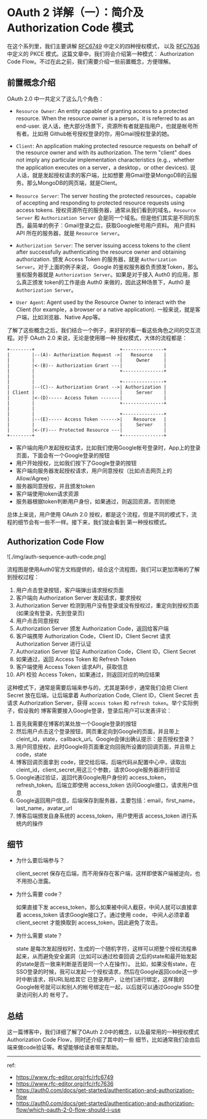 # OAuth 2 详解（一）：简介及 Authorization Code 模式

在这个系列里，我们主要讲解 [RFC6749](https://www.rfc-editor.org/rfc/rfc6749) 中定义的四种授权模式，
以及 [RFC7636](https://www.rfc-editor.org/rfc/rfc7636) 中定义的 PKCE 模式。这篇文章中，我们将会介绍第一种模式：
Authorization Code Flow。不过在此之前，我们需要介绍一些前置概念，方便理解。

## 前置概念介绍

OAuth 2.0 中一共定义了这么几个角色：

- `Resource Owner`: An entity capable of granting access to a protected resource. When the resource owner is a
person，it is referred to as an end-user. 说人话，绝大部分场景下，资源所有者就是指用户，也就是帐号所有者。比如用
Github帐号授权登录的你，用Gmail授权登录的她。

- `Client`: An application making protected resource requests on behalf of the resource owner and with its 
authorization.  The term "client" does not imply any particular implementation characteristics (e.g.，whether
the application executes on a server，a desktop，or other devices). 说人话，就是发起授权请求的客户端，比如想要
用Gmail登录MongoDB的云服务。那么MongoDB的网页端，就是Client。

- `Resource Server`: The server hosting the protected resources，capable of accepting and responding to protected
resource requests using access tokens. 授权资源所在的服务器，通常从我们看到的域名，`Resource Server` 和
`Authorization Server` 会是同一个域名。但是他们其实是不同的东西，最简单的例子：Gmail登录之后，获取Google帐号用户资料。
用户资料API 所在的服务器，就是 `Resource Server`。

- `Authorization Server`: The server issuing access tokens to the client after successfully authenticating the
resource owner and obtaining authorization. 颁发 Access Token 的服务器，就是 `Authorization Server`。对于上面的例子来说，
Google 的鉴权服务器负责颁发Token，那么鉴权服务器就是 `Authorization Server`。如果是对于接入 Auth0 的应用，那么真正颁发
token的工作是由 Auth0 来做的，因此这种场景下，Auth0 是 `Authorization Server`。

- `User Agent`: Agent used by the Resource Owner to interact with the Client (for example，a browser or a native
application). 一般来说，就是客户端，比如浏览器、Native App等。

了解了这些概念之后，我们结合一个例子，来好好的看一看这些角色之间的交互流程。对于 OAuth 2.0 来说，无论是使用哪一种
授权模式，大体的流程都是：

```
+--------+                               +---------------+
|        |--(A)- Authorization Request ->|   Resource    |
|        |                               |     Owner     |
|        |<-(B)-- Authorization Grant ---|               |
|        |                               +---------------+
|        |
|        |                               +---------------+
|        |--(C)-- Authorization Grant -->| Authorization |
| Client |                               |     Server    |
|        |<-(D)----- Access Token -------|               |
|        |                               +---------------+
|        |
|        |                               +---------------+
|        |--(E)----- Access Token ------>|    Resource   |
|        |                               |     Server    |
|        |<-(F)--- Protected Resource ---|               |
+--------+                               +---------------+
```

- 客户端向用户发起授权请求，比如我们使用Google帐号登录时，App上的登录页面，下面会有一个Google登录的按钮
- 用户开始授权，比如我们按下了Google登录的按钮
- 客户端向服务器发起授权请求，用户同意授权（比如点击网页上的Allow/Agree）
- 服务器同意授权，并且颁发token
- 客户端使用token请求资源
- 服务器根据token判断用户身份，如果通过，则返回资源，否则拒绝

总体上来说，用户使用 OAuth 2.0 授权，都是这个流程，但是不同的模式下，流程的细节会有一些不一样。接下来，我们就会看到
第一种授权模式。

## Authorization Code Flow

![./img/auth-sequence-auth-code.png]

流程图是使用Auth0官方文档提供的，结合这个流程图，我们可以更加清晰的了解到授权过程：

1. 用户点击登录按钮，客户端弹出请求授权页面
2. 客户端向 Authorization Server 发起请求，要求授权
3. Authorization Server 检测到用户没有登录或没有授权过，重定向到授权页面(如果没有登录，先到登录页)
4. 用户点击同意授权
5. Authorization Server 颁发 Authorization Code，返回给客户端
6. 客户端携带 Authorization Code，Client ID，Client Secret 请求 Authorization Server 进行认证
7. Authorization Server 验证 Authorization Code，Client ID，Client Secret
8. 如果通过，返回 Access Token 和 Refresh Token
9. 客户端使用 Access Token 请求API，获取信息
10. API 校验 Access Token，如果通过，则返回对应的响应结果

这种模式下，通常是需要后端来参与的，尤其是第6步，通常我们会把 Client Secret 放在后端，让后端拿着 Authorization Code,
Client ID，Client Secret 去请求 Authorization Server，获得 `access token` 和 `refresh token`。举个实际例子，假设我的
博客需要接入Google登录，登录后用户可以发表评论：

1. 首先我需要在博客的某处放一个Google登录的按钮
2. 然后用户点击这个登录按钮，网页重定向到Google的页面，并且带上 cleint_id，state，callback_url。Google会弹出确认提示：是否授权登录？
3. 用户同意授权，此时Google将页面重定向回我所设置的回调页面，并且带上 code，state
4. 博客回调页面拿到 code，提交给后端，后端代码从配置中心中，读取出 cleint_id，client_secret,用这三个参数，请求Google服务器进行验证
5. Google通过验证，返回代表Google用户身份的 access_token，refresh_token。后端立即使用 access_token 访问Google接口，请求用户信息
6. Google返回用户信息，后端保存到服务器，主要包括：email，first_name，last_name，avatar_url
7. 博客后端颁发自身系统的 access_token，用户使用该 access_token 进行系统内的操作

## 细节

- 为什么要后端参与？

    client_secret 保存在后端，而不用保存在客户端，这样即使客户端被逆向，也不用担心泄露。

- 为什么需要 code？

    如果直接下发 access_token，那么如果被中间人截获，中间人就可以直接拿着 access_token 请求Google接口了。通过使用 code，
    中间人必须拿着 client_secret 才能换取到 access_token，因此避免了攻击。

- 为什么需要 state？

    state 是每次发起授权时，生成的一个随机字符，这样可以把整个授权流程串起来，从而避免安全漏洞（比如可以通过检查回调
    之后的state和最开始发起的state是否一致来判断是否是同一个人在操作）。
    比如，如果没有state，在SSO登录的时候，我可以发起一个授权请求，然后在Google返回code这一步时中断请求，将URL贴给其它
    已登录用户，让他们进行绑定，这样我的Google帐号就可以和别人的帐号绑定在一起，以后就可以通过Google SSO登录访问别人的
    帐号了。

## 总结

这一篇博客中，我们详细了解了OAuth 2.0中的概念，以及最常用的一种授权模式Authorization Code Flow，同时还介绍了其中的一些
细节，比如通常我们会由后端来做code验证等。希望能够给读者带来帮助。

---

ref:

- https://www.rfc-editor.org/rfc/rfc6749
- https://www.rfc-editor.org/rfc/rfc7636
- https://auth0.com/docs/get-started/authentication-and-authorization-flow
- https://auth0.com/docs/get-started/authentication-and-authorization-flow/which-oauth-2-0-flow-should-i-use
